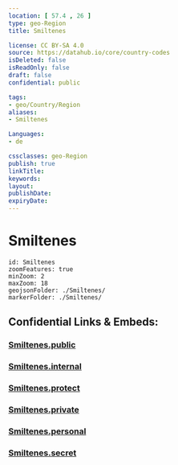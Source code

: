 ```yaml
---
location: [ 57.4 , 26 ] 
type: geo-Region
title: Smiltenes

license: CC BY-SA 4.0
source: https://datahub.io/core/country-codes
isDeleted: false
isReadOnly: false
draft: false
confidential: public

tags:
- geo/Country/Region
aliases:
- Smiltenes

Languages:
- de

cssclasses: geo-Region
publish: true
linkTitle: 
keywords: 
layout: 
publishDate: 
expiryDate: 
---
```


# Smiltenes

```leaflet
id: Smiltenes
zoomFeatures: true 
minZoom: 2 
maxZoom: 18
geojsonFolder: ./Smiltenes/
markerFolder: ./Smiltenes/
```


## Confidential Links & Embeds: 

### [Smiltenes.public](/_public/\Earth\Continent\Europe\Europe~North\Latvia\CountiesSmiltenes.public.md) 

### [Smiltenes.internal](/_internal/\Earth\Continent\Europe\Europe~North\Latvia\CountiesSmiltenes.internal.md) 

### [Smiltenes.protect](/_protect/\Earth\Continent\Europe\Europe~North\Latvia\CountiesSmiltenes.protect.md) 

### [Smiltenes.private](/_private/\Earth\Continent\Europe\Europe~North\Latvia\CountiesSmiltenes.private.md) 

### [Smiltenes.personal](/_personal/\Earth\Continent\Europe\Europe~North\Latvia\CountiesSmiltenes.personal.md) 

### [Smiltenes.secret](/_secret/\Earth\Continent\Europe\Europe~North\Latvia\CountiesSmiltenes.secret.md)

